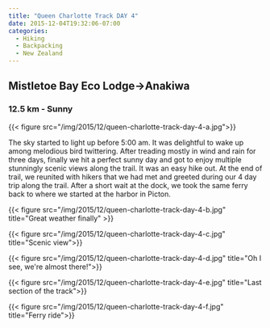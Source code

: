 ```yaml
---
title: "Queen Charlotte Track DAY 4"
date: 2015-12-04T19:32:06-07:00
categories:
  - Hiking
  - Backpacking
  - New Zealand
---
```


## Mistletoe Bay Eco Lodge->Anakiwa
### 12.5 km - Sunny

{{< figure src="/img/2015/12/queen-charlotte-track-day-4-a.jpg">}}

<!--more-->

The sky started to light up before 5:00 am. It was delightful to wake up among melodious bird twittering. After treading mostly in wind and rain for three days, finally we hit a perfect sunny day and got to enjoy multiple stunningly scenic views along the trail. It was an easy hike out. At the end of  trail, we reunited with hikers that we had met and greeted during our 4 day trip along the trail. After a short wait at the dock, we took the same ferry back to where we started at the harbor in Picton.


{{< figure src="/img/2015/12/queen-charlotte-track-day-4-b.jpg"  title="Great weather finally" >}}

{{< figure src="/img/2015/12/queen-charlotte-track-day-4-c.jpg"  title="Scenic view">}}

{{< figure src="/img/2015/12/queen-charlotte-track-day-4-d.jpg"  title="Oh I see, we're almost there!">}}

{{< figure src="/img/2015/12/queen-charlotte-track-day-4-e.jpg"  title="Last section of the track">}}

{{< figure src="/img/2015/12/queen-charlotte-track-day-4-f.jpg" title="Ferry ride">}}
